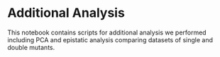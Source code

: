 # Additional Analysis
This notebook contains scripts for additional analysis we performed including PCA and epistatic analysis comparing datasets of single and double mutants.

